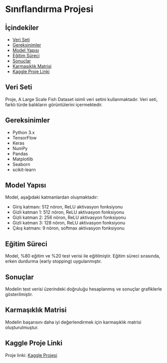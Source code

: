# Sınıflandırma Projesi

## İçindekiler
- [Veri Seti](#veri-seti)
- [Gereksinimler](#gereksinimler)
- [Model Yapısı](#model-yapısı)
- [Eğitim Süreci](#eğitim-süreci)
- [Sonuçlar](#sonuçlar)
- [Karmaşıklık Matrisi](#Karmaşıklık-Matrisi)
- [Kaggle Proje Linki](#kaggle-proje-linki)

## Veri Seti
Proje, A Large Scale Fish Dataset isimli veri setini kullanmaktadır. Veri seti, farklı türde balıkların görüntülerini içermektedir.

## Gereksinimler
- Python 3.x
- TensorFlow
- Keras
- NumPy
- Pandas
- Matplotlib
- Seaborn
- scikit-learn

## Model Yapısı
Model, aşağıdaki katmanlardan oluşmaktadır:
- Giriş katmanı: 512 nöron, ReLU aktivasyon fonksiyonu
- Gizli katman 1: 512 nöron, ReLU aktivasyon fonksiyonu
- Gizli katman 2: 256 nöron, ReLU aktivasyon fonksiyonu
- Gizli katman 3: 128 nöron, ReLU aktivasyon fonksiyonu
- Çıkış katmanı: 9 nöron, softmax aktivasyon fonksiyonu

## Eğitim Süreci
Model, %80 eğitim ve %20 test verisi ile eğitilmiştir. Eğitim süreci sırasında, erken durdurma (early stopping) uygulanmıştır.

## Sonuçlar
Modelin test verisi üzerindeki doğruluğu hesaplanmış ve sonuçlar grafiklerle gösterilmiştir.

## Karmaşıklık Matrisi
Modelin başarısını daha iyi değerlendirmek için karmaşıklık matrisi oluşturulmuştur.

## Kaggle Proje Linki
Proje linki: [Kaggle Projesi](https://www.kaggle.com/code/yigitdede/classification-fish)
